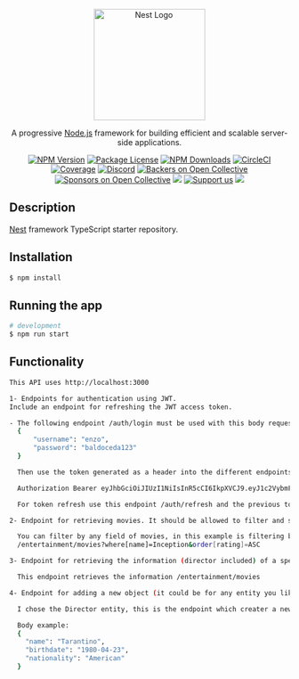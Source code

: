 <p align="center">
  <a href="http://nestjs.com/" target="blank"><img src="https://nestjs.com/img/logo-small.svg" width="200" alt="Nest Logo" /></a>
</p>

[circleci-image]: https://img.shields.io/circleci/build/github/nestjs/nest/master?token=abc123def456
[circleci-url]: https://circleci.com/gh/nestjs/nest

  <p align="center">A progressive <a href="http://nodejs.org" target="_blank">Node.js</a> framework for building efficient and scalable server-side applications.</p>
    <p align="center">
<a href="https://www.npmjs.com/~nestjscore" target="_blank"><img src="https://img.shields.io/npm/v/@nestjs/core.svg" alt="NPM Version" /></a>
<a href="https://www.npmjs.com/~nestjscore" target="_blank"><img src="https://img.shields.io/npm/l/@nestjs/core.svg" alt="Package License" /></a>
<a href="https://www.npmjs.com/~nestjscore" target="_blank"><img src="https://img.shields.io/npm/dm/@nestjs/common.svg" alt="NPM Downloads" /></a>
<a href="https://circleci.com/gh/nestjs/nest" target="_blank"><img src="https://img.shields.io/circleci/build/github/nestjs/nest/master" alt="CircleCI" /></a>
<a href="https://coveralls.io/github/nestjs/nest?branch=master" target="_blank"><img src="https://coveralls.io/repos/github/nestjs/nest/badge.svg?branch=master#9" alt="Coverage" /></a>
<a href="https://discord.gg/G7Qnnhy" target="_blank"><img src="https://img.shields.io/badge/discord-online-brightgreen.svg" alt="Discord"/></a>
<a href="https://opencollective.com/nest#backer" target="_blank"><img src="https://opencollective.com/nest/backers/badge.svg" alt="Backers on Open Collective" /></a>
<a href="https://opencollective.com/nest#sponsor" target="_blank"><img src="https://opencollective.com/nest/sponsors/badge.svg" alt="Sponsors on Open Collective" /></a>
  <a href="https://paypal.me/kamilmysliwiec" target="_blank"><img src="https://img.shields.io/badge/Donate-PayPal-ff3f59.svg"/></a>
    <a href="https://opencollective.com/nest#sponsor"  target="_blank"><img src="https://img.shields.io/badge/Support%20us-Open%20Collective-41B883.svg" alt="Support us"></a>
  <a href="https://twitter.com/nestframework" target="_blank"><img src="https://img.shields.io/twitter/follow/nestframework.svg?style=social&label=Follow"></a>
</p>
  <!--[![Backers on Open Collective](https://opencollective.com/nest/backers/badge.svg)](https://opencollective.com/nest#backer)
  [![Sponsors on Open Collective](https://opencollective.com/nest/sponsors/badge.svg)](https://opencollective.com/nest#sponsor)-->

## Description

[Nest](https://github.com/nestjs/nest) framework TypeScript starter repository.

## Installation

```bash
$ npm install
```

## Running the app

```bash
# development
$ npm run start
```

## Functionality

```bash
This API uses http://localhost:3000

1- Endpoints for authentication using JWT.
Include an endpoint for refreshing the JWT access token.

- The following endpoint /auth/login must be used with this body request:
  {
      "username": "enzo",
      "password": "baldoceda123"
  }

  Then use the token generated as a header into the different endpoints, like this:

  Authorization Bearer eyJhbGciOiJIUzI1NiIsInR5cCI6IkpXVCJ9.eyJ1c2VybmFtZSI6ImVuem8iLCJzdWIiOjEsImlhdCI6MTY4NjI4Njk2NCwiZXhwIjoxNjg2Mjg4NzY0fQ.28IoGL1IoT3LDYP2G6ZBxsMLlGcHIsu1TDC6nuURe9g

  For token refresh use this endpoint /auth/refresh and the previous token as a Authorization header like the previous step.

2- Endpoint for retrieving movies. It should be allowed to filter and sort by some field.

  You can filter by any field of movies, in this example is filtering by name 'Inception' and ordering by rating ascendant
  /entertainment/movies?where[name]=Inception&order[rating]=ASC

3- Endpoint for retrieving the information (director included) of a specific episode of a TV Show

  This endpoint retrieves the information /entertainment/movies

4- Endpoint for adding a new object (it could be for any entity you like).

  I chose the Director entity, this is the endpoint which creater a new one: /entertainment/directors

  Body example:
  {
    "name": "Tarantino",
    "birthdate": "1980-04-23",
    "nationality": "American"
  }

```
